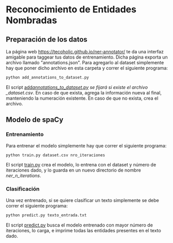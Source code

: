 # Reconocimiento de Entidades Nombradas

## Preparación de los datos

La página web https://tecoholic.github.io/ner-annotator/ te da una interfaz amigable para taggear tus datos de entrenamiento. Dicha página exporta un archivo llamado "annotations.json". Para agregarlo al dataset simplemente hay que poner dicho archivo en esta carpeta y correr el siguiente programa:

```bash
python add_annotations_to_dataset.py
```

El script <a href="https://github.com/santifiorino/spanish_ner/blob/main/add_annotations_to_dataset.py">add*annotations_to_dataset.py</a> se fijará si existe el archivo \_dataset.csv*. En caso de que exista, agrega la información nueva al final, manteniendo la numeración existente. En caso de que no exista, crea el archivo.

## Modelo de spaCy

### Entrenamiento

Para entrenar el modelo simplemente hay que correr el siguiente programa:

```bash
python train.py dataset.csv nro_iteraciones
```

El script <a href="https://github.com/santifiorino/spanish_ner/blob/main/train.py">train.py</a> crea el modelo, lo entrena con el dataset y número de iteraciones dado, y lo guarda en un nuevo directorio de nombre _ner_n_iterations_.

### Clasificación

Una vez entrenado, si se quiere clasificar un texto simplemente se debe correr el siguiente programa:

```bash
python predict.py texto_entrada.txt
```

El script <a href="https://github.com/santifiorino/spanish_ner/blob/main/predict.py">predict.py</a> busca el modelo entrenado con mayor número de iteraciones, lo carga, e imprime todas las entidades presentes en el texto dado.
